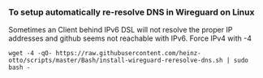 ### To setup automatically re-resolve DNS in Wireguard on Linux
Sometimes an Client behind IPv6 DSL will not resolve the proper IP addresses and github seems not reachable with IPv6. Force IPv4 with -4 
```
wget -4 -qO- https://raw.githubusercontent.com/heinz-otto/scripts/master/Bash/install-wireguard-reresolve-dns.sh | sudo bash -
```
